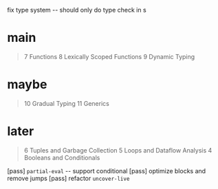 fix type system -- should only do type check in s

# main

> 7 Functions
> 8 Lexically Scoped Functions
> 9 Dynamic Typing

# maybe

> 10 Gradual Typing
> 11 Generics

# later

> 6 Tuples and Garbage Collection
> 5 Loops and Dataflow Analysis
> 4 Booleans and Conditionals

[pass] `partial-eval` -- support conditional
[pass] optimize blocks and remove jumps
[pass] refactor `uncover-live`

